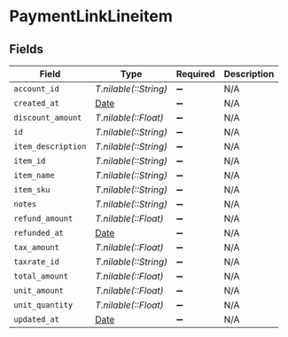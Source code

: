 # PaymentLinkLineitem


## Fields

| Field                                                                | Type                                                                 | Required                                                             | Description                                                          |
| -------------------------------------------------------------------- | -------------------------------------------------------------------- | -------------------------------------------------------------------- | -------------------------------------------------------------------- |
| `account_id`                                                         | *T.nilable(::String)*                                                | :heavy_minus_sign:                                                   | N/A                                                                  |
| `created_at`                                                         | [Date](https://ruby-doc.org/stdlib-2.6.1/libdoc/date/rdoc/Date.html) | :heavy_minus_sign:                                                   | N/A                                                                  |
| `discount_amount`                                                    | *T.nilable(::Float)*                                                 | :heavy_minus_sign:                                                   | N/A                                                                  |
| `id`                                                                 | *T.nilable(::String)*                                                | :heavy_minus_sign:                                                   | N/A                                                                  |
| `item_description`                                                   | *T.nilable(::String)*                                                | :heavy_minus_sign:                                                   | N/A                                                                  |
| `item_id`                                                            | *T.nilable(::String)*                                                | :heavy_minus_sign:                                                   | N/A                                                                  |
| `item_name`                                                          | *T.nilable(::String)*                                                | :heavy_minus_sign:                                                   | N/A                                                                  |
| `item_sku`                                                           | *T.nilable(::String)*                                                | :heavy_minus_sign:                                                   | N/A                                                                  |
| `notes`                                                              | *T.nilable(::String)*                                                | :heavy_minus_sign:                                                   | N/A                                                                  |
| `refund_amount`                                                      | *T.nilable(::Float)*                                                 | :heavy_minus_sign:                                                   | N/A                                                                  |
| `refunded_at`                                                        | [Date](https://ruby-doc.org/stdlib-2.6.1/libdoc/date/rdoc/Date.html) | :heavy_minus_sign:                                                   | N/A                                                                  |
| `tax_amount`                                                         | *T.nilable(::Float)*                                                 | :heavy_minus_sign:                                                   | N/A                                                                  |
| `taxrate_id`                                                         | *T.nilable(::String)*                                                | :heavy_minus_sign:                                                   | N/A                                                                  |
| `total_amount`                                                       | *T.nilable(::Float)*                                                 | :heavy_minus_sign:                                                   | N/A                                                                  |
| `unit_amount`                                                        | *T.nilable(::Float)*                                                 | :heavy_minus_sign:                                                   | N/A                                                                  |
| `unit_quantity`                                                      | *T.nilable(::Float)*                                                 | :heavy_minus_sign:                                                   | N/A                                                                  |
| `updated_at`                                                         | [Date](https://ruby-doc.org/stdlib-2.6.1/libdoc/date/rdoc/Date.html) | :heavy_minus_sign:                                                   | N/A                                                                  |